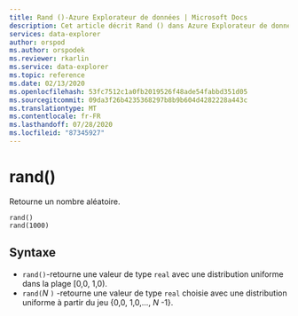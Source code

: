 ```yaml
---
title: Rand ()-Azure Explorateur de données | Microsoft Docs
description: Cet article décrit Rand () dans Azure Explorateur de données.
services: data-explorer
author: orspod
ms.author: orspodek
ms.reviewer: rkarlin
ms.service: data-explorer
ms.topic: reference
ms.date: 02/13/2020
ms.openlocfilehash: 53fc7512c1a0fb2019526f48ade54fabbd351d05
ms.sourcegitcommit: 09da3f26b4235368297b8b9b604d4282228a443c
ms.translationtype: MT
ms.contentlocale: fr-FR
ms.lasthandoff: 07/28/2020
ms.locfileid: "87345927"
---
```

# <a name="rand"></a>rand()

Retourne un nombre aléatoire.

```kusto
rand()
rand(1000)
```

## <a name="syntax"></a>Syntaxe

* `rand()`-retourne une valeur de type `real` avec une distribution uniforme dans la plage [0,0, 1,0).
* `rand(`*N* `)` -retourne une valeur de type `real` choisie avec une distribution uniforme à partir du jeu {0,0, 1,0,..., *N* -1}.